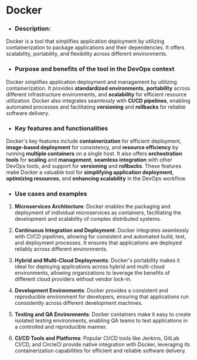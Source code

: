 # Docker

* ### Description:

Docker is a tool that simplifies application deployment by utilizing containerization to package applications and their
dependencies. It offers scalability, portability, and flexibility across different environments.

* ### Purpose and benefits of the tool in the DevOps context

Docker simplifies application deployment and management by utilizing containerization. It provides **standardized
environments**, **portability** across different infrastructure environments, and **scalability** for efficient resource
utilization. Docker also integrates seamlessly with **CI/CD pipelines**, enabling automated processes and facilitating
**versioning** and **rollbacks** for reliable software delivery.

* ### Key features and functionalities

Docker's key features include **containerization** for efficient deployment, **image-based deployment** for consistency,
and
**resource efficiency** by running **multiple containers** on a single host. It also offers **orchestration tools**
for **scaling** and
**management**, **seamless integration** with other DevOps tools, and support for **versioning** and **rollbacks**.
These features make
Docker a valuable tool for **simplifying application deployment**, **optimizing resources**, and **enhancing
scalability** in the
DevOps workflow.

* ### Use cases and examples

1. **Microservices Architecture**: Docker enables the packaging and deployment of individual microservices as
   containers, facilitating the development and scalability of complex distributed systems.

2. **Continuous Integration and Deployment**: Docker integrates seamlessly with CI/CD pipelines, allowing for consistent
   and automated build, test, and deployment processes. It ensures that applications are deployed reliably across
   different environments.

3. **Hybrid and Multi-Cloud Deployments**: Docker's portability makes it ideal for deploying applications across hybrid
   and multi-cloud environments, allowing organizations to leverage the benefits of different cloud providers without
   vendor lock-in.

4. **Development Environments**: Docker provides a consistent and reproducible environment for developers, ensuring that
   applications run consistently across different development machines.

5. **Testing and QA Environments**: Docker containers make it easy to create isolated testing environments, enabling QA
   teams to test applications in a controlled and reproducible manner.

6. **CI/CD Tools and Platforms**: Popular CI/CD tools like Jenkins, GitLab CI/CD, and CircleCI provide native
   integration with Docker, leveraging its containerization capabilities for efficient and reliable software delivery.
